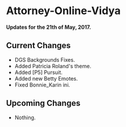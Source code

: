 # Attorney-Online-Vidya
__Updates for the 21th of May, 2017.__

## Current Changes
* DGS Backgrounds Fixes.
* Added Patricia Roland's theme.
* Added [P5] Pursuit.
* Added new Betty Emotes.
* Fixed Bonnie_Karin ini.

## Upcoming Changes
* Nothing.
